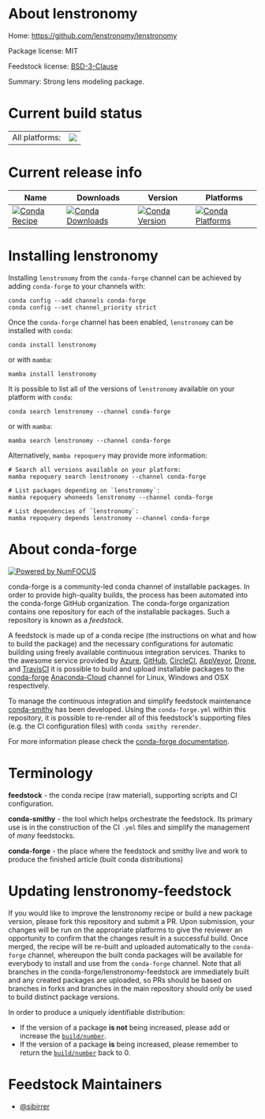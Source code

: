 About lenstronomy
=================

Home: https://github.com/lenstronomy/lenstronomy

Package license: MIT

Feedstock license: [BSD-3-Clause](https://github.com/conda-forge/lenstronomy-feedstock/blob/main/LICENSE.txt)

Summary: Strong lens modeling package.

Current build status
====================


<table><tr><td>All platforms:</td>
    <td>
      <a href="https://dev.azure.com/conda-forge/feedstock-builds/_build/latest?definitionId=15949&branchName=main">
        <img src="https://dev.azure.com/conda-forge/feedstock-builds/_apis/build/status/lenstronomy-feedstock?branchName=main">
      </a>
    </td>
  </tr>
</table>

Current release info
====================

| Name | Downloads | Version | Platforms |
| --- | --- | --- | --- |
| [![Conda Recipe](https://img.shields.io/badge/recipe-lenstronomy-green.svg)](https://anaconda.org/conda-forge/lenstronomy) | [![Conda Downloads](https://img.shields.io/conda/dn/conda-forge/lenstronomy.svg)](https://anaconda.org/conda-forge/lenstronomy) | [![Conda Version](https://img.shields.io/conda/vn/conda-forge/lenstronomy.svg)](https://anaconda.org/conda-forge/lenstronomy) | [![Conda Platforms](https://img.shields.io/conda/pn/conda-forge/lenstronomy.svg)](https://anaconda.org/conda-forge/lenstronomy) |

Installing lenstronomy
======================

Installing `lenstronomy` from the `conda-forge` channel can be achieved by adding `conda-forge` to your channels with:

```
conda config --add channels conda-forge
conda config --set channel_priority strict
```

Once the `conda-forge` channel has been enabled, `lenstronomy` can be installed with `conda`:

```
conda install lenstronomy
```

or with `mamba`:

```
mamba install lenstronomy
```

It is possible to list all of the versions of `lenstronomy` available on your platform with `conda`:

```
conda search lenstronomy --channel conda-forge
```

or with `mamba`:

```
mamba search lenstronomy --channel conda-forge
```

Alternatively, `mamba repoquery` may provide more information:

```
# Search all versions available on your platform:
mamba repoquery search lenstronomy --channel conda-forge

# List packages depending on `lenstronomy`:
mamba repoquery whoneeds lenstronomy --channel conda-forge

# List dependencies of `lenstronomy`:
mamba repoquery depends lenstronomy --channel conda-forge
```


About conda-forge
=================

[![Powered by
NumFOCUS](https://img.shields.io/badge/powered%20by-NumFOCUS-orange.svg?style=flat&colorA=E1523D&colorB=007D8A)](https://numfocus.org)

conda-forge is a community-led conda channel of installable packages.
In order to provide high-quality builds, the process has been automated into the
conda-forge GitHub organization. The conda-forge organization contains one repository
for each of the installable packages. Such a repository is known as a *feedstock*.

A feedstock is made up of a conda recipe (the instructions on what and how to build
the package) and the necessary configurations for automatic building using freely
available continuous integration services. Thanks to the awesome service provided by
[Azure](https://azure.microsoft.com/en-us/services/devops/), [GitHub](https://github.com/),
[CircleCI](https://circleci.com/), [AppVeyor](https://www.appveyor.com/),
[Drone](https://cloud.drone.io/welcome), and [TravisCI](https://travis-ci.com/)
it is possible to build and upload installable packages to the
[conda-forge](https://anaconda.org/conda-forge) [Anaconda-Cloud](https://anaconda.org/)
channel for Linux, Windows and OSX respectively.

To manage the continuous integration and simplify feedstock maintenance
[conda-smithy](https://github.com/conda-forge/conda-smithy) has been developed.
Using the ``conda-forge.yml`` within this repository, it is possible to re-render all of
this feedstock's supporting files (e.g. the CI configuration files) with ``conda smithy rerender``.

For more information please check the [conda-forge documentation](https://conda-forge.org/docs/).

Terminology
===========

**feedstock** - the conda recipe (raw material), supporting scripts and CI configuration.

**conda-smithy** - the tool which helps orchestrate the feedstock.
                   Its primary use is in the construction of the CI ``.yml`` files
                   and simplify the management of *many* feedstocks.

**conda-forge** - the place where the feedstock and smithy live and work to
                  produce the finished article (built conda distributions)


Updating lenstronomy-feedstock
==============================

If you would like to improve the lenstronomy recipe or build a new
package version, please fork this repository and submit a PR. Upon submission,
your changes will be run on the appropriate platforms to give the reviewer an
opportunity to confirm that the changes result in a successful build. Once
merged, the recipe will be re-built and uploaded automatically to the
`conda-forge` channel, whereupon the built conda packages will be available for
everybody to install and use from the `conda-forge` channel.
Note that all branches in the conda-forge/lenstronomy-feedstock are
immediately built and any created packages are uploaded, so PRs should be based
on branches in forks and branches in the main repository should only be used to
build distinct package versions.

In order to produce a uniquely identifiable distribution:
 * If the version of a package **is not** being increased, please add or increase
   the [``build/number``](https://docs.conda.io/projects/conda-build/en/latest/resources/define-metadata.html#build-number-and-string).
 * If the version of a package **is** being increased, please remember to return
   the [``build/number``](https://docs.conda.io/projects/conda-build/en/latest/resources/define-metadata.html#build-number-and-string)
   back to 0.

Feedstock Maintainers
=====================

* [@sibirrer](https://github.com/sibirrer/)

